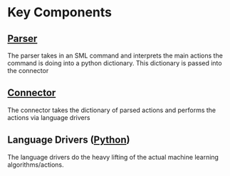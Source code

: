 # Key Components

## [Parser](https://github.com/UI-DataScience/sml/tree/master/sml/parser)
The parser takes in an SML command and interprets the main actions the command is doing into a python dictionary. This dictionary is passed into the connector

## [Connector](https://github.com/UI-DataScience/sml/tree/master/sml/connector)
The connector takes the dictionary of parsed actions and performs the actions via language drivers

## Language Drivers ([Python](https://github.com/UI-DataScience/sml/tree/master/sml/python))
The language drivers do the heavy lifting of the actual machine learning algorithms/actions.
